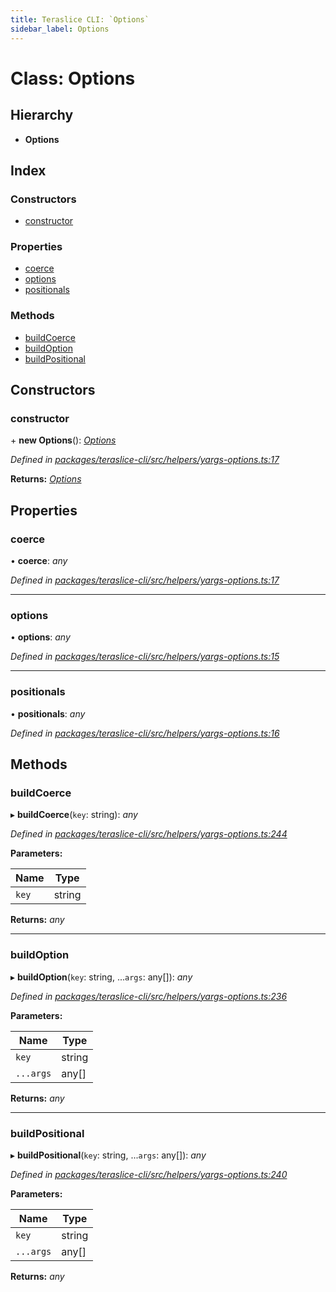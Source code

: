 ```yaml
---
title: Teraslice CLI: `Options`
sidebar_label: Options
---
```


# Class: Options

## Hierarchy

* **Options**

## Index

### Constructors

* [constructor](options.md#constructor)

### Properties

* [coerce](options.md#coerce)
* [options](options.md#options)
* [positionals](options.md#positionals)

### Methods

* [buildCoerce](options.md#buildcoerce)
* [buildOption](options.md#buildoption)
* [buildPositional](options.md#buildpositional)

## Constructors

###  constructor

\+ **new Options**(): *[Options](options.md)*

*Defined in [packages/teraslice-cli/src/helpers/yargs-options.ts:17](https://github.com/terascope/teraslice/blob/653cf7530/packages/teraslice-cli/src/helpers/yargs-options.ts#L17)*

**Returns:** *[Options](options.md)*

## Properties

###  coerce

• **coerce**: *any*

*Defined in [packages/teraslice-cli/src/helpers/yargs-options.ts:17](https://github.com/terascope/teraslice/blob/653cf7530/packages/teraslice-cli/src/helpers/yargs-options.ts#L17)*

___

###  options

• **options**: *any*

*Defined in [packages/teraslice-cli/src/helpers/yargs-options.ts:15](https://github.com/terascope/teraslice/blob/653cf7530/packages/teraslice-cli/src/helpers/yargs-options.ts#L15)*

___

###  positionals

• **positionals**: *any*

*Defined in [packages/teraslice-cli/src/helpers/yargs-options.ts:16](https://github.com/terascope/teraslice/blob/653cf7530/packages/teraslice-cli/src/helpers/yargs-options.ts#L16)*

## Methods

###  buildCoerce

▸ **buildCoerce**(`key`: string): *any*

*Defined in [packages/teraslice-cli/src/helpers/yargs-options.ts:244](https://github.com/terascope/teraslice/blob/653cf7530/packages/teraslice-cli/src/helpers/yargs-options.ts#L244)*

**Parameters:**

Name | Type |
------ | ------ |
`key` | string |

**Returns:** *any*

___

###  buildOption

▸ **buildOption**(`key`: string, ...`args`: any[]): *any*

*Defined in [packages/teraslice-cli/src/helpers/yargs-options.ts:236](https://github.com/terascope/teraslice/blob/653cf7530/packages/teraslice-cli/src/helpers/yargs-options.ts#L236)*

**Parameters:**

Name | Type |
------ | ------ |
`key` | string |
`...args` | any[] |

**Returns:** *any*

___

###  buildPositional

▸ **buildPositional**(`key`: string, ...`args`: any[]): *any*

*Defined in [packages/teraslice-cli/src/helpers/yargs-options.ts:240](https://github.com/terascope/teraslice/blob/653cf7530/packages/teraslice-cli/src/helpers/yargs-options.ts#L240)*

**Parameters:**

Name | Type |
------ | ------ |
`key` | string |
`...args` | any[] |

**Returns:** *any*
